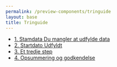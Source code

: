 ```yaml
--- 
permalink: /preview-components/tringuide
layout: base 
title: Tringuide
---
```


<div class="usa-grid-full">
  <aside class="usa-width-one-third">
    <ul class="usa-sidenav-list tringuide">
      <li>
        <a href="#">
          1. Stamdata
          <span class="error"><i class="fa fa-exclamation-circle" aria-hidden="true"></i> Du mangler at udfylde data</span>
        </a>
      </li>
      <li>
        <a href="#">
          2. Startdato
          <span class="info"><i class="fa fa-check-circle" aria-hidden="true"></i> Udfyldt</span>
        </a>
      </li>
      <li>
        <a href="#" class="usa-current">
          3. Et tredje step
        </a>
      </li>
      <li>
        <a href="#">
          4. Opsummering og godkendelse
        </a>
      </li>
    </ul>
  </aside>
</div>

